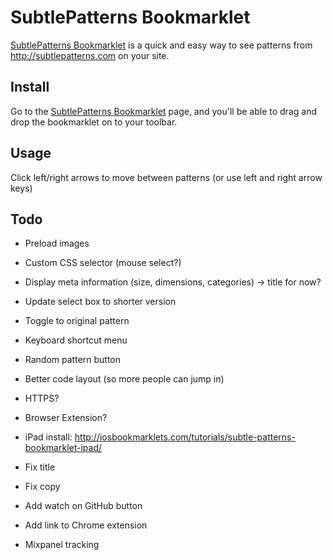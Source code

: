 # SubtlePatterns Bookmarklet

<a href="http://bradjasper.com/subtle-patterns-bookmarklet/">SubtlePatterns Bookmarklet</a> is a quick and easy way to see patterns from http://subtlepatterns.com on your site.

## Install
Go to the <a href="http://bradjasper.com/subtle-patterns-bookmarklet/">SubtlePatterns Bookmarklet</a> page, and you'll be able to drag and drop the bookmarklet on to your toolbar.

## Usage
Click left/right arrows to move between patterns (or use left and right arrow keys)

## Todo
- Preload images
- Custom CSS selector (mouse select?)
- Display meta information (size, dimensions, categories) -> title for now?
- Update select box to shorter version
- Toggle to original pattern
- Keyboard shortcut menu
- Random pattern button
- Better code layout (so more people can jump in)

- HTTPS?
- Browser Extension?

- iPad install: http://iosbookmarklets.com/tutorials/subtle-patterns-bookmarklet-ipad/
- Fix title
- Fix copy
- Add watch on GitHub button
- Add link to Chrome extension
- Mixpanel tracking
